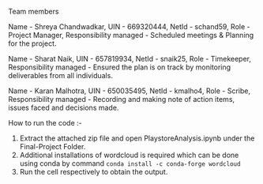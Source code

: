 Team members

Name - Shreya Chandwadkar, UIN - 669320444, NetId - schand59, Role - Project Manager, Responsibility managed -  Scheduled meetings & Planning for the project.

Name - Sharat Naik, UIN - 657819934, NetId - snaik25, Role - Timekeeper, Responsibility managed - Ensured the plan is on track by monitoring deliverables from all individuals.

Name - Karan Malhotra, UIN - 650035495, NetId - kmalho4, Role - Scribe,  Responsibility managed -  Recording and making note of action items, issues faced and decisions made.

How to run the code :-

1. Extract the attached zip file and open PlaystoreAnalysis.ipynb under the Final-Project Folder.
2. Additional installations of wordcloud is required which can be done using conda by command `conda install -c conda-forge wordcloud`
3. Run the cell respectively to obtain the output.
